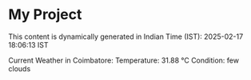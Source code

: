 # My Project

This content is dynamically generated in Indian Time (IST): 2025-02-17 18:06:13 IST


Current Weather in Coimbatore:
Temperature: 31.88 °C
Condition: few clouds
